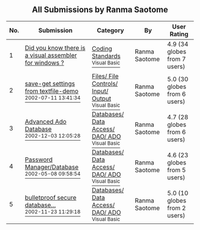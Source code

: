﻿<div align="center">

## All Submissions by Ranma Saotome

</div>

No.  | Submission | Category | By   | User Rating
---- | ---------- | -------- | ---- | -----------
1 | [Did you know there is a visual assembler for windows ?<br />](https://github.com/Planet-Source-Code/ranma-saotome-did-you-know-there-is-a-visual-assembler-for-windows__1-47893) | [Coding Standards<br /><sup>Visual Basic</sup>](../ByCategory/coding-standards__1-43.md) | Ranma Saotome | 4.9 (34 globes from 7 users)
2 | [save\-get settings from textfile\-demo<br /><sup>2002-07-11 13:41:34</sup>](https://github.com/Planet-Source-Code/ranma-saotome-save-get-settings-from-textfile-demo__1-36801) | [Files/ File Controls/ Input/ Output<br /><sup>Visual Basic</sup>](../ByCategory/files-file-controls-input-output__1-3.md) | Ranma Saotome | 5.0 (30 globes from 6 users)
3 | [Advanced Ado Database<br /><sup>2002-12-03 12:05:28</sup>](https://github.com/Planet-Source-Code/ranma-saotome-advanced-ado-database__1-41269) | [Databases/ Data Access/ DAO/ ADO<br /><sup>Visual Basic</sup>](../ByCategory/databases-data-access-dao-ado__1-6.md) | Ranma Saotome | 4.7 (28 globes from 6 users)
4 | [Password Manager/Database<br /><sup>2002-05-08 09:58:54</sup>](https://github.com/Planet-Source-Code/ranma-saotome-password-manager-database__1-34556) | [Databases/ Data Access/ DAO/ ADO<br /><sup>Visual Basic</sup>](../ByCategory/databases-data-access-dao-ado__1-6.md) | Ranma Saotome | 4.6 (23 globes from 5 users)
5 | [bulletproof secure database\.\.\.<br /><sup>2002-11-23 11:29:18</sup>](https://github.com/Planet-Source-Code/ranma-saotome-bulletproof-secure-database__1-41006) | [Databases/ Data Access/ DAO/ ADO<br /><sup>Visual Basic</sup>](../ByCategory/databases-data-access-dao-ado__1-6.md) | Ranma Saotome | 5.0 (10 globes from 2 users)
